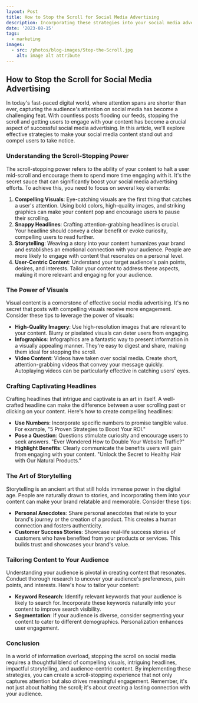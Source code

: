 ```yaml
---
layout: Post
title: How to Stop the Scroll for Social Media Advertising
description: Incorporating these strategies into your social media advertising campaigns can significantly enhance your scroll-stopping prowess, making your content a standout player in the ever-evolving digital landscape. So, get creative, experiment with different approaches, and watch as your content stops the scroll and captures hearts and minds.
date: '2023-08-15'
tags:
  - marketing
images:
  - src: /photos/blog-images/Stop-the-Scroll.jpg
    alt: image alt attribute
---
```


## How to Stop the Scroll for Social Media Advertising

In today's fast-paced digital world, where attention spans are shorter than ever, capturing the audience's attention on social media has become a challenging feat. With countless posts flooding our feeds, stopping the scroll and getting users to engage with your content has become a crucial aspect of successful social media advertising. In this article, we'll explore effective strategies to make your social media content stand out and compel users to take notice.

### Understanding the Scroll-Stopping Power

The scroll-stopping power refers to the ability of your content to halt a user mid-scroll and encourage them to spend more time engaging with it. It's the secret sauce that can significantly boost your social media advertising efforts. To achieve this, you need to focus on several key elements:

1. **Compelling Visuals**: Eye-catching visuals are the first thing that catches a user's attention. Using bold colors, high-quality images, and striking graphics can make your content pop and encourage users to pause their scrolling.
2. **Snappy Headlines**: Crafting attention-grabbing headlines is crucial. Your headline should convey a clear benefit or evoke curiosity, compelling users to read further.
3. **Storytelling**: Weaving a story into your content humanizes your brand and establishes an emotional connection with your audience. People are more likely to engage with content that resonates on a personal level.
4. **User-Centric Content**: Understand your target audience's pain points, desires, and interests. Tailor your content to address these aspects, making it more relevant and engaging for your audience.

### The Power of Visuals

Visual content is a cornerstone of effective social media advertising. It's no secret that posts with compelling visuals receive more engagement. Consider these tips to leverage the power of visuals:

- **High-Quality Imagery**: Use high-resolution images that are relevant to your content. Blurry or pixelated visuals can deter users from engaging.
- **Infographics**: Infographics are a fantastic way to present information in a visually appealing manner. They're easy to digest and share, making them ideal for stopping the scroll.
- **Video Content**: Videos have taken over social media. Create short, attention-grabbing videos that convey your message quickly. Autoplaying videos can be particularly effective in catching users' eyes.

### Crafting Captivating Headlines

Crafting headlines that intrigue and captivate is an art in itself. A well-crafted headline can make the difference between a user scrolling past or clicking on your content. Here's how to create compelling headlines:

- **Use Numbers**: Incorporate specific numbers to promise tangible value. For example, "5 Proven Strategies to Boost Your ROI."
- **Pose a Question**: Questions stimulate curiosity and encourage users to seek answers. "Ever Wondered How to Double Your Website Traffic?"
- **Highlight Benefits**: Clearly communicate the benefits users will gain from engaging with your content. "Unlock the Secret to Healthy Hair with Our Natural Products."

### The Art of Storytelling

Storytelling is an ancient art that still holds immense power in the digital age. People are naturally drawn to stories, and incorporating them into your content can make your brand relatable and memorable. Consider these tips:

- **Personal Anecdotes**: Share personal anecdotes that relate to your brand's journey or the creation of a product. This creates a human connection and fosters authenticity.
- **Customer Success Stories**: Showcase real-life success stories of customers who have benefited from your products or services. This builds trust and showcases your brand's value.

### Tailoring Content to Your Audience

Understanding your audience is pivotal in creating content that resonates. Conduct thorough research to uncover your audience's preferences, pain points, and interests. Here's how to tailor your content:

- **Keyword Research**: Identify relevant keywords that your audience is likely to search for. Incorporate these keywords naturally into your content to improve search visibility.
- **Segmentation**: If your audience is diverse, consider segmenting your content to cater to different demographics. Personalization enhances user engagement.

### Conclusion

In a world of information overload, stopping the scroll on social media requires a thoughtful blend of compelling visuals, intriguing headlines, impactful storytelling, and audience-centric content. By implementing these strategies, you can create a scroll-stopping experience that not only captures attention but also drives meaningful engagement. Remember, it's not just about halting the scroll; it's about creating a lasting connection with your audience.
